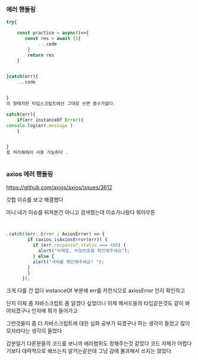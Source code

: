### 에러 핸들링

```ts
try{

    const practice = async()=>{
       const res = await (){
            ...code
        }
        return res
    }


}catch(err){
    ...code


}
의 형태지만 타입스크립트에선 그대로 쓰면 쓸수가없다.

catch(err){
    if(err instanceOf Error){
console.log(err.message )
    }


}
로 처리해줘야 사용 가능하다 .



```

### axios 에러 핸들링

https://github.com/axios/axios/issues/3612

깃헙 이슈를 보고 해결했다

아니 내가 이슈를 뒤져본건 아니고 검색했는데 이슈가나왔다 뭐아무튼

```ts


.catch((err: Error | AxiosError) => {
        if (axios.isAxiosError(err)) {
          if (err.response?.status === 400) {
            alert("이메일, 비밀번호를 확인해주세요");
          } else {
          alert("서버를 확인해주세요! ");
        }
        }
      });
```

크게 다를 건 없다 instanceOf 부분에 err를 저런식으로 axiosError 인지 확인하고

단지 이제 좀 자바스크립트 좀 알겠다 싶었더니 이제 메서드들의 타입같은것도 같이 봐야되겠구나 인자에 뭐가 들어가고

그런것들이 좀 더 자바스크립트에 대한 심화 공부가 되겠구나 하는 생각이 들었고 많이 모자라다는 생각이 들었다

갑분일기 다른분들의 코드를 보니까 에러범위도 정해주는것 같았다 코드 자체가 어렵다기보다 대략적으로 왜쓰는지 알거는같은데 그냥 감에 불과해서 쓰지는 않았다.
